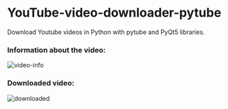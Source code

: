 # YouTube-video-downloader-pytube
Download Youtube videos in Python with pytube and PyQt5 libraries.

### Information about the video:
![video-info](https://user-images.githubusercontent.com/87191710/153712363-82afbf68-3135-489f-bdc1-7ec14d8039f3.png)
### Downloaded video:
![downloaded](https://user-images.githubusercontent.com/87191710/153712481-91013e6b-ab1b-46e5-a933-c69747c4958c.png)
